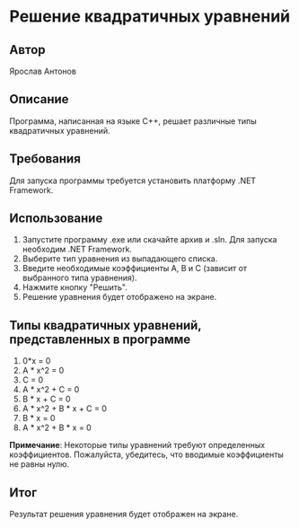 # Решение квадратичных уравнений

## Автор
Ярослав Антонов

## Описание
Программа, написанная на языке С++, решает различные типы квадратичных уравнений. 

## Требования
Для запуска программы требуется установить платформу .NET Framework.

## Использование
1. Запустите программу .exe или скачайте архив и .sln. Для запуска необходим .NET Framework.
2. Выберите тип уравнения из выпадающего списка.
3. Введите необходимые коэффициенты A, B и C (зависит от выбранного типа уравнения).
4. Нажмите кнопку "Решить".
5. Решение уравнения будет отображено на экране.

## Типы квадратичных уравнений, представленных в программе 
1. 0*x = 0
2. A * x^2 = 0
3. C = 0
4. A * x^2 + C = 0
5. B * x + C = 0
6. A * x^2 + B * x + C = 0
7. B * x = 0
8. A * x^2 + B * x = 0

**Примечание**: Некоторые типы уравнений требуют определенных коэффициентов. Пожалуйста, убедитесь, что вводимые коэффициенты не равны нулю.

## Итог
Результат решения уравнения будет отображен на экране.
